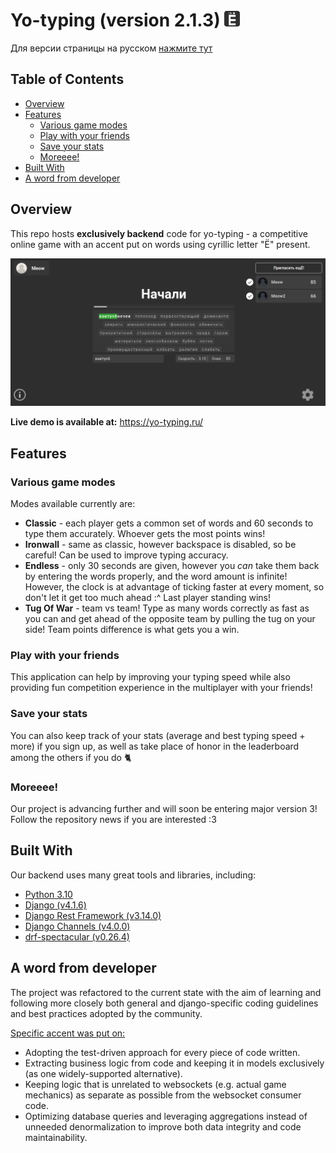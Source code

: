 # Yo-typing (version 2.1.3) <img src="favicon.png" height="25px">
Для версии страницы на русском [нажмите тут](docs/README_ru.md)

## Table of Contents

- [Overview](#overview)
- [Features](#features)
  * [Various game modes](#various-game-modes)
  * [Play with your friends](#play-with-your-friends)
  * [Save your stats](#save-your-stats)
  * [Moreeee!](#moreeee)
- [Built With](#built-with)
- [A word from developer](#a-word-from-developer)

## Overview

This repo hosts **exclusively backend** code for yo-typing - a competitive
online game with an accent put on words using cyrillic letter "Ё" present.

<img src="docs/screenshot.png" />

**Live demo is available at:** https://yo-typing.ru/

## Features

### Various game modes

Modes available currently are:
* **Classic** - each player gets a common set of words and 60 seconds to
  type them accurately. Whoever gets the most points wins!
* **Ironwall** - same as classic, however backspace is disabled, so be
  careful! Can be used to improve typing accuracy.
* **Endless** - only 30 seconds are given, however you *can* take them back
  by entering the words properly, and the word amount is infinite! However,
  the clock is at advantage of ticking faster at every moment, so
  don't let it get too much ahead :^ Last player standing wins!
* **Tug Of War** - team vs team! Type as many words correctly as
  fast as you can and get ahead of the opposite team by pulling the tug
  on your side! Team points difference is what gets you a win.

### Play with your friends

This application can help by improving your typing speed while also
providing fun competition experience in the multiplayer with your friends!

### Save your stats

You can also keep track of your stats (average and best typing speed +
more) if you sign up, as well as take place of honor in the leaderboard
among the others if you do 🐈

### Moreeee!

Our project is advancing further and will soon be entering major version 3!
Follow the repository news if you are interested :3

## Built With

Our backend uses many great tools and libraries, including:
- [Python 3.10](https://www.python.org/downloads/release/python-3100/)
- [Django (v4.1.6)](https://www.djangoproject.com)
- [Django Rest Framework (v3.14.0)](https://django-rest-framework.org/)
- [Django Channels (v4.0.0)](https://github.com/django/channels)
- [drf-spectacular (v0.26.4)](https://github.com/tfranzel/drf-spectacular)

## A word from developer

The project was refactored to the current state with the aim of learning and following
more closely both general and django-specific coding guidelines
and best practices adopted by the community.

<u>Specific accent was put on:</u>
- Adopting the test-driven approach for every piece of code written.
- Extracting business logic from code and keeping it in models
  exclusively (as one widely-supported alternative).
- Keeping logic that is unrelated to websockets (e.g. actual game
  mechanics) as separate as possible from the websocket consumer
  code.
- Optimizing database queries and leveraging aggregations instead of
  unneeded denormalization to improve both data integrity and code
  maintainability.


